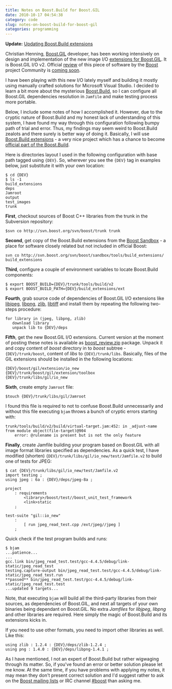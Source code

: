 ```yaml
---
title: Notes on Boost.Build for Boost.GIL
date: 2010-10-17 04:54:38
category: code
slug: notes-on-boost-build-for-boost-gil
categories: programming
---
```


**Update:** [Updating Boost.Build extensions](/?p=2113)


Christian Henning, [Boost.GIL](http://www.boost.org/libs/gil) developer, has been working intensively on design and implementation of the new image I/O [extensions for Boost.GIL](http://code.google.com/p/gil-contributions/). It is Boost.GIL I/O v2. Official [review](http://www.boost.org/community/reviews.html) of this piece of software by the [Boost](http://boost.org) project Community is [coming soon](http://www.boost.org/community/review_schedule.html).


I have been playing with this new I/O lately myself and building it mostly using manually crafted solutions for Microsoft Visual Studio.
I decided to learn a bit more about the mysterious [Boost.Build](http://www.boost.org/doc/tools/build/index.html), so I can configure all Boost.GIL dependencies resolution in `Jamfile` and make testing process more portable.


Below, I include some notes of how I accomplished it. However, due to the cryptic nature of Boost.Build and my honest lack of understanding of this system, I have found my way through this configuration following bumpy path of trial and error. Thus, my findings may seem
weird to Boost.Build zealots and there surely is better way of doing it. Basically, I will use [Boost.Build extensions](http://svn.boost.org/svn/boost/sandbox/tools/build_extensions/) - a very nice project which has a chance to become [official part of the Boost.Build](http://lists.boost.org/Archives/boost/2010/10/171618.php).


Here is directories layout I used in the following configuration with base path tagged using `{DEV}`. So, wherever you see the `{DEV}` tag in examples below, just substitute it with your own location:

    
```
$ cd {DEV}
$ ls -1
build_extensions
deps
Jamroot
output
test_images
trunk
```


**First**, checkout sources of Boost C++ libraries from the trunk in the Subversion repository:


```
$svn co http://svn.boost.org/svn/boost/trunk trunk
```


**Second**, get copy of the Boost.Build extensions from the [Boost Sandbox](http://www.boost.org/community/sandbox.html) - a place for software closely related but not included in official Boost:

   
```
svn co http://svn.boost.org/svn/boost/sandbox/tools/build_extensions/ build_extensions
```


**Third**, configure a couple of environment variables to locate Boost.Build components:


```
$ export BOOST_BUILD={DEV}/trunk/tools/build/v2
$ export BOOST_BUILD_PATH={DEV}/build_extensions/ext
```


**Fourth**, grab source code of dependencies of Boost.GIL I/O extensions like [libjpeg](http://www.ijg.org/), [libpng](http://libpng.org/), [zlib](http://zlib.net/), [libtiff](http://www.remotesensing.org/libtiff/) and install them by repeating the following two-steps procedure:

    
```    
for library in (jpeg, libpng, zlib)
   download library
   unpack lib to {DEV}/deps
```


**Fifth**, get the new Boost.GIL I/O extensions. Current version at the moment of posting these notes is available as [boost_review.zip](http://code.google.com/p/gil-contributions/downloads/detail?name=boost_review.zip&can=2&q=) package. Unpack it and copy content of _boost_ directory in to _boost_ subtree - `{DEV}/trunk/boost`, content of _libs_ to `{DEV}/trunk/libs`. Basically, files of the GIL extensions should be installed in the following locations:

    
```
{DEV}/boost/gil/extension/io_new
{DEV}/trunk/boost/gil/extension/toolbox
{DEV}/trunk/libs/gil/io_new
```


**Sixth**, create empty `Jamroot` file:

```
$touch {DEV}/trunk/libs/gil/Jamroot
```


I found this file is required to not to confuse Boost.Build unnecessarily and without this file executing `bjam` throws a bunch of cryptic errors starting with:

    
```
trunk/tools/build/v2/build/virtual-target.jam:452: in _adjust-name from module object(file-target)@904
    error: @rulename is present but is not the only feature
```


**Finally**, create Jamfile building your program based on Boost.GIL with all image format libraries specified as dependencies. As a quick test, I have modified (shorten) `{DEV}/trunk/libs/gil/io_new/test/Jamfile.v2` to build one of tests for JPEG:

    
```    
$ cat {DEV}/trunk/libs/gil/io_new/test/Jamfile.v2
import testing ;
using jpeg : 6a : {DEV}/deps/jpeg-8a ;

project
    : requirements
        <library>/boost/test//boost_unit_test_framework
        <link>static
    ;

test-suite "gil::io_new"
    :
        [ run jpeg_read_test.cpp /ext/jpeg//jpeg ]
    ;
```


Quick check if the test program builds and runs:

    
```
$ bjam
...patience...
...
gcc.link bin/jpeg_read_test.test/gcc-4.4.5/debug/link-static/jpeg_read_test
testing.capture-output bin/jpeg_read_test.test/gcc-4.4.5/debug/link-static/jpeg_read_test.run
**passed** bin/jpeg_read_test.test/gcc-4.4.5/debug/link-static/jpeg_read_test.test
...updated 9 targets...
```


Note, that executing `bjam` will build all the third-party libraries from their sources, as dependencies of Boost.GIL, and next all targets of your own binaries being dependant on Boost.GIL. No extra _Jamfiles_ for _libjpeg_, _libpng_ and other libraries are required. Here simply the magic of Boost.Build and its extensions kicks in.


If you need to use other formats, you need to import other libraries as well. Like this:

    
```
using zlib : 1.2.4 : {DEV}/deps/zlib-1.2.4 ;
using png : 1.4.0 : {DEV}/deps/libpng-1.4.1 ;
```


As I have mentioned, I not an expert of Boost.Build but rather wigwaging through its matter. So, if you've found an error or better solution please let me know. At the same time, if you have problems with applying my notes, it may mean they don't present correct solution and I'd suggest rather to ask on the [Boost mailing lists](http://lists.boost.org/) or IRC channel [#boost](irc://irc.freenode.net/boost) than asking me.
